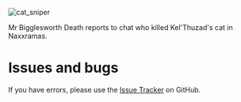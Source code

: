 ![cat_sniper](https://github.com/user-attachments/assets/bee44999-5d59-44a1-bb1f-2f8444595c15)

Mr Bigglesworth Death reports to chat who killed Kel'Thuzad's cat in Naxxramas.

# Issues and bugs

If you have errors, please use the [Issue Tracker](https://github.com/Myrroddin/MrBigglesworthDeath/issues) on GitHub.
